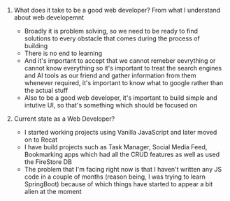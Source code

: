 1) What does it take to be a good web developer?
    From what I understand about web developemnt
    - Broadly it is problem solving, so we need to be ready to find solutions to every obstacle     that comes during the process of building
    - There is no end to learning
    - And it's important to accept that we cannot remeber eevrything or cannot know everything so it's important to treat the search engines and AI tools as our friend and gather information from them whenever required, it's important to know what to google rather than the actual stuff
    - Also to be a good web developer, it's important to build simple and intutive UI, so that's something which should be focused on

2) Current state as a Web Developer?
    - I started working projects using Vanilla JavaScript and later moved on to Recat
    - I have build projects such as Task Manager, Social Media Feed, Bookmarking apps which had all the CRUD features as well as used the FireStore DB
    - The problem that I'm facing right now is that I haven't written any JS code in a couple of months (reason being, I was trying to learn SpringBoot) because of which things have started to appear a bit alien at the moment